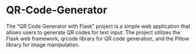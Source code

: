 # QR-Code-Generator
The "QR Code Generator with Flask" project is a simple web application that allows users to generate QR codes for text input. The project utilizes the Flask web framework, qrcode library for QR code generation, and the Pillow library for image manipulation.
